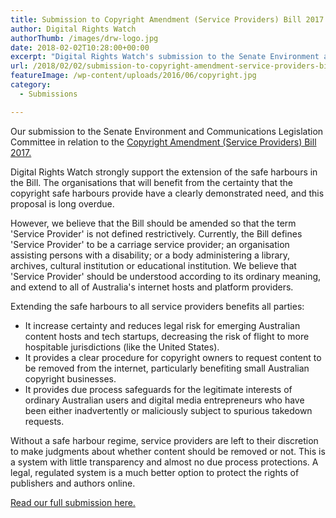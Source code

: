 ```yaml
---
title: Submission to Copyright Amendment (Service Providers) Bill 2017
author: Digital Rights Watch
authorThumb: /images/drw-logo.jpg
date: 2018-02-02T10:28:00+00:00
excerpt: "Digital Rights Watch's submission to the Senate Environment and Communications Legislation Committee in relation to the Copyright Amendment (Service Providers) Bill 2017."
url: /2018/02/02/submission-to-copyright-amendment-service-providers-bill-2017/
featureImage: /wp-content/uploads/2016/06/copyright.jpg
category:
  - Submissions

---
```

Our submission to the Senate Environment and Communications Legislation Committee in relation to the [Copyright Amendment (Service Providers) Bill 2017.][1]

Digital Rights Watch strongly support the extension of the safe harbours in the Bill. The organisations that will benefit from the certainty that the copyright safe harbours provide have a clearly demonstrated need, and this proposal is long overdue.

However, we believe that the Bill should be amended so that the term 'Service Provider' is not defined restrictively. Currently, the Bill defines 'Service Provider' to be a carriage service provider; an organisation assisting persons with a disability; or a body administering a library, archives, cultural institution or educational institution. We believe that 'Service Provider' should be understood according to its ordinary meaning, and extend to all of Australia's internet hosts and platform providers.

Extending the safe harbours to all service providers benefits all parties:

  * It increase certainty and reduces legal risk for emerging Australian content hosts and tech startups, decreasing the risk of flight to more hospitable jurisdictions (like the United States).
  * It provides a clear procedure for copyright owners to request content to be removed from the internet, particularly benefiting small Australian copyright businesses.
  * It provides due process safeguards for the legitimate interests of ordinary Australian users and digital media entrepreneurs who have been either inadvertently or maliciously subject to spurious takedown requests.

Without a safe harbour regime, service providers are left to their discretion to make judgments about whether content should be removed or not. This is a system with little transparency and almost no due process protections. A legal, regulated system is a much better option to protect the rights of publishers and authors online.

[Read our full submission here.][2]

 [1]: https://www.aph.gov.au/Parliamentary_Business/Committees/Senate/Environment_and_Communications/CopyrightSPBill
 [2]: /wp-content/uploads/2018/02/Submission_-Copyright-Amendment-Service-Providers-Bill-2017.pdf
